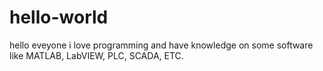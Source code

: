 # hello-world

hello eveyone
i love programming and have knowledge on some software like MATLAB, LabVIEW, PLC, SCADA, ETC.
